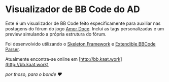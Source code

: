 Visualizador de BB Code do AD
=============================

Este é um visualizador de BB Code feito especificamente para auxiliar nas postagens do fórum do jogo [Amor Doce](http://www.amordoce.com). Inclui as tags personalizadas e um preview simulando a própria estrutura do fórum.

Foi desenvolvido utilizando o [Skeleton Framework](https://skeleton-framework.github.io) e [Extendible BBCode Parser](https://github.com/patorjk/Extendible-BBCode-Parser).

Atualmente encontra-se online em [http://bb.kaat.work](http://bb.kaat.work)



_por thoso, para o bonde ❤_
